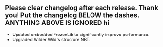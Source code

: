 Please clear changelog after each release.
Thank you!
Put the changelog BELOW the dashes. ANYTHING ABOVE IS IGNORED
hi
-----------------
- Updated embedded FrozenLib to significantly improve performance.
- Upgraded Wilder Wild's structure NBT.
